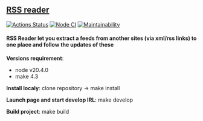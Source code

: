 ## [RSS reader](https://frontend-project-11-tau-seven.vercel.app/)
[![Actions Status](https://github.com/Bobronaud/frontend-project-11/workflows/hexlet-check/badge.svg)](https://github.com/Bobronaud/frontend-project-11/actions)
[![Node CI](https://github.com/Bobronaud/frontend-project-11/actions/workflows/my-action.yml/badge.svg)](https://github.com/Bobronaud/frontend-project-11/actions/workflows/my-action.yml)
[![Maintainability](https://api.codeclimate.com/v1/badges/e0ff04d293740b49bf4e/maintainability)](https://codeclimate.com/github/Bobronaud/frontend-project-11/maintainability)

#### RSS Reader let you extract a feeds from another sites (via xml/rss links) to one place and follow the updates of these

**Versions requirement**:
- node v20.4.0
- make 4.3
  
**Install localy**: clone repository -> make install

**Launch page and start develop IRL**: make develop

**Build project**: make build

